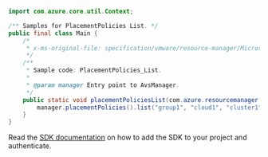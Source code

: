 ```java
import com.azure.core.util.Context;

/** Samples for PlacementPolicies List. */
public final class Main {
    /*
     * x-ms-original-file: specification/vmware/resource-manager/Microsoft.AVS/stable/2021-12-01/examples/PlacementPolicies_List.json
     */
    /**
     * Sample code: PlacementPolicies_List.
     *
     * @param manager Entry point to AvsManager.
     */
    public static void placementPoliciesList(com.azure.resourcemanager.avs.AvsManager manager) {
        manager.placementPolicies().list("group1", "cloud1", "cluster1", Context.NONE);
    }
}
```

Read the [SDK documentation](https://github.com/Azure/azure-sdk-for-java/blob/azure-resourcemanager-avs_1.0.0-beta.3/sdk/avs/azure-resourcemanager-avs/README.md) on how to add the SDK to your project and authenticate.
